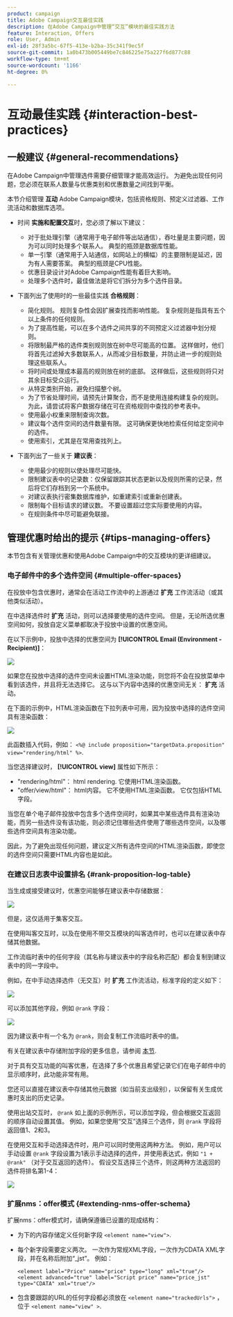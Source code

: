 ```yaml
---
product: campaign
title: Adobe Campaign交互最佳实践
description: 在Adobe Campaign中管理“交互”模块的最佳实践方法
feature: Interaction, Offers
role: User, Admin
exl-id: 28f3a5bc-67f5-413e-b2ba-35c341f9ec5f
source-git-commit: 1a0b473b005449be7c846225e75a227f6d877c88
workflow-type: tm+mt
source-wordcount: '1166'
ht-degree: 0%

---
```


# 互动最佳实践 {#interaction-best-practices}

## 一般建议 {#general-recommendations}

在Adobe Campaign中管理选件需要仔细管理才能高效运行。 为避免出现任何问题，您必须在联系人数量与优惠类别和优惠数量之间找到平衡。

本节介绍管理 **互动** Adobe Campaign模块，包括资格规则、预定义过滤器、工作流活动和数据库选项。

* 时间 **实施和配置交互**&#x200B;时，您必须了解以下建议：

   * 对于批处理引擎（通常用于电子邮件等出站通信），吞吐量是主要问题，因为可以同时处理多个联系人。 典型的瓶颈是数据库性能。
   * 单一引擎（通常用于入站通信，如网站上的横幅）的主要限制是延迟，因为有人需要答案。 典型的瓶颈是CPU性能。
   * 优惠目录设计对Adobe Campaign性能有着巨大影响。
   * 处理多个选件时，最佳做法是将它们拆分为多个选件目录。

* 下面列出了使用时的一些最佳实践 **合格规则**：

   * 简化规则。 规则复杂性会因扩展查找而影响性能。 复杂规则是指具有五个以上条件的任何规则。
   * 为了提高性能，可以在多个选件之间共享的不同预定义过滤器中划分规则。
   * 将限制最严格的选件类别规则放在树中尽可能高的位置。 这样做时，他们将首先过滤掉大多数联系人，从而减少目标数量，并防止进一步的规则处理这些联系人。
   * 将时间或处理成本最高的规则放在树的底部。 这样做后，这些规则将只对其余目标受众运行。
   * 从特定类别开始，避免扫描整个树。
   * 为了节省处理时间，请预先计算聚合，而不是使用连接构建复杂的规则。 为此，请尝试将客户数据存储在可在资格规则中查找的参考表中。
   * 使用最小权重来限制查询次数。
   * 建议每个选件空间的选件数量有限。 这可确保更快地检索任何给定空间中的选件。
   * 使用索引，尤其是在常用查找列上。

* 下面列出了一些关于 **建议表**：

   * 使用最少的规则以使处理尽可能快。
   * 限制建议表中的记录数：仅保留跟踪其状态更新以及规则所需的记录，然后将它们存档到另一个系统中。
   * 对建议表执行密集数据库维护，如重建索引或重新创建表。
   * 限制每个目标请求的建议数。 不要设置超过您实际要使用的内容。
   * 在规则条件中尽可能避免联接。

## 管理优惠时给出的提示 {#tips-managing-offers}

本节包含有关管理优惠和使用Adobe Campaign中的交互模块的更详细建议。

### 电子邮件中的多个选件空间 {#multiple-offer-spaces}

在投放中包含优惠时，通常会在活动工作流中的上游通过 **扩充** 工作流活动（或其他类似活动）。

在中选择选件时 **扩充** 活动，则可以选择要使用的选件空间。 但是，无论所选优惠空间如何，投放自定义菜单都取决于投放中设置的优惠空间。

在以下示例中，投放中选择的优惠空间为 **[!UICONTROL Email (Environment - Recipient)]**：

![](assets/Interaction-best-practices-offer-space-selected.png)

如果您在投放中选择的选件空间未设置HTML渲染功能，则您将不会在投放菜单中看到该选件，并且将无法选择它。 这与以下内容中选择的优惠空间无关： **扩充** 活动。

在下面的示例中，HTML渲染函数在下拉列表中可用，因为投放中选择的选件空间具有渲染函数：

![](assets/Interaction-best-practices-HTML-rendering.png)

此函数插入代码，例如： `<%@ include proposition="targetData.proposition" view="rendering/html" %>`.

当您选择建议时， **[!UICONTROL view]** 属性如下所示：
* &quot;rendering/html&quot;： html rendering. 它使用HTML渲染函数。
* &quot;offer/view/html&quot;： html内容。 它不使用HTML渲染函数。 它仅包括HTML字段。

当您在单个电子邮件投放中包含多个选件空间时，如果其中某些选件具有渲染功能，而另一些选件没有该功能，则必须记住哪些选件使用了哪些选件空间，以及哪些选件空间具有渲染功能。

因此，为了避免出现任何问题，建议定义所有选件空间的HTML渲染函数，即使您的选件空间只需要HTML内容也是如此。

### 在建议日志表中设置排名 {#rank-proposition-log-table}

当生成或接受建议时，优惠空间能够在建议表中存储数据：

![](assets/Interaction-best-practices-offer-space-storage.png)

但是，这仅适用于集客交互。

在使用叫客交互时，以及在使用不带交互模块的叫客选件时，也可以在建议表中存储其他数据。

工作流临时表中的任何字段（其名称与建议表中的字段名称匹配）都会复制到建议表中的同一字段中。

例如，在中手动选择选件（无交互）时 **扩充** 工作流活动，标准字段的定义如下：

![](assets/Interaction-best-practices-manual-offer-std-fields.png)

可以添加其他字段，例如 `@rank` 字段：

![](assets/Interaction-best-practices-manual-offer-add-fields.png)

因为建议表中有一个名为 `@rank`，则会复制工作流临时表中的值。

有关在建议表中存储附加字段的更多信息，请参阅 [本节](interaction-send-offers.md#storing-offer-rankings-and-weights).

对于具有交互功能的叫客优惠，在选择了多个优惠且希望记录它们在电子邮件中的显示顺序时，此功能非常有用。

您还可以直接在建议表中存储其他元数据（如当前支出级别），以保留有关生成优惠时支出的历史记录。

使用出站交互时， `@rank` 如上面的示例所示，可以添加字段，但会根据交互返回的顺序自动设置其值。 例如，如果您使用“交互”选择三个选件，则 `@rank` 字段将返回值1、2和3。

在使用交互和手动选择选件时，用户可以同时使用这两种方法。 例如，用户可以手动设置 `@rank` 字段设置为1表示手动选择的选件，并使用表达式，例如 `"1 + @rank"` （对于交互返回的选件）。 假设交互选择三个选件，则这两种方法返回的选件将排名第1-4：

![](assets/Interaction-best-practices-manual-offer-combined.png)

### 扩展nms：offer模式 {#extending-nms-offer-schema}

扩展nms：offer模式时，请确保遵循已设置的现成结构：
* 为下的内容存储定义任何新字段 `<element name="view">`.
* 每个新字段需要定义两次。 一次作为常规XML字段，一次作为CDATA XML字段，并在名称后附加“_jst”。 例如：

  ```
  <element label="Price" name="price" type="long" xml="true"/>
  <element advanced="true" label="Script price" name="price_jst" type="CDATA" xml="true"/>
  ```

* 包含要跟踪的URL的任何字段都必须放在 `<element name="trackedUrls">` ，位于 `<element name="view" >`.

